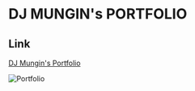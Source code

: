 # DJ MUNGIN's PORTFOLIO


## Link 
[DJ Mungin's Portfolio](http://127.0.0.1:5500/index.html)

![Portfolio](https://user-images.githubusercontent.com/103383531/178084448-f2a14714-6685-4a9d-ad79-85fcf9adcaa5.gif)
